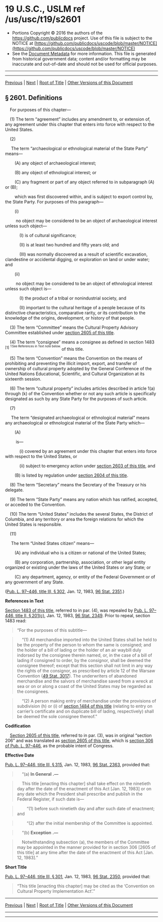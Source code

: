 ---
---

# 19 U.S.C., USLM ref /us/usc/t19/s2601

* Portions Copyright © 2016 the authors of the https://github.com/publicdocs project.
  Use of this file is subject to the NOTICE at [https://github.com/publicdocs/uscode/blob/master/NOTICE](https://github.com/publicdocs/uscode/blob/master/NOTICE)
* See the [Document Metadata](././../../../..//README.md) for more information.
  This file is generated from historical government data; content and/or formatting may be inaccurate and out-of-date and should not be used for official purposes.

----------
----------

[Previous](./../../../..//us/usc/t19/ch14/m__us_usc_t19_ch14.md) | [Next](./../../../..//us/usc/t19/ch14/m__us_usc_t19_s2602.md) | [Root of Title](./../../../../) | [Other Versions of this Document](https://publicdocs.github.io/go/links?ns=uslm&ref=%2Fus%2Fusc%2Ft19%2Fs2601)

## § 2601. Definitions

    For purposes of this chapter—

    (1) The term “agreement” includes any amendment to, or extension of, any agreement under this chapter that enters into force with respect to the United States.

    (2)

     The term “archaeological or ethnological material of the State Party” means—

        (A) any object of archaeological interest;

        (B) any object of ethnological interest; or

        (C) any fragment or part of any object referred to in subparagraph (A) or (B);

        which was first discovered within, and is subject to export control by, the State Party. For purposes of this paragraph—

        (i)

         no object may be considered to be an object of archaeological interest unless such object—

            (I) is of cultural significance;

            (II) is at least two hundred and fifty years old; and

            (III) was normally discovered as a result of scientific excavation, clandestine or accidental digging, or exploration on land or under water; and

        (ii)

         no object may be considered to be an object of ethnological interest unless such object is—

            (I) the product of a tribal or nonindustrial society, and

            (II) important to the cultural heritage of a people because of its distinctive characteristics, comparative rarity, or its contribution to the knowledge of the origins, development, or history of that people.

    (3) The term “Committee” means the Cultural Property Advisory Committee established under [section 2605 of this title][/us/usc/t19/s2605].

    (4) The term “consignee” means a consignee as defined in section 1483  <sup>\[1\]</sup>  <sup><sup> 1 See References in Text note below. </sup></sup>  of this title.

    (5) The term “Convention” means the Convention on the means of prohibiting and preventing the illicit import, export, and transfer of ownership of cultural property adopted by the General Conference of the United Nations Educational, Scientific, and Cultural Organization at its sixteenth session.

    (6) The term “cultural property” includes articles described in article 1(a) through (k) of the Convention whether or not any such article is specifically designated as such by any State Party for the purposes of such article.

    (7)

     The term “designated archaeological or ethnological material” means any archaeological or ethnological material of the State Party which—

        (A)

         is—

            (i) covered by an agreement under this chapter that enters into force with respect to the United States, or

            (ii) subject to emergency action under [section 2603 of this title][/us/usc/t19/s2603], and

        (B) is listed by regulation under [section 2604 of this title][/us/usc/t19/s2604].

    (8) The term “Secretary” means the Secretary of the Treasury or his delegate.

    (9) The term “State Party” means any nation which has ratified, accepted, or acceded to the Convention.

    (10) The term “United States” includes the several States, the District of Columbia, and any territory or area the foreign relations for which the United States is responsible.

    (11)

     The term “United States citizen” means—

        (A) any individual who is a citizen or national of the United States;

        (B) any corporation, partnership, association, or other legal entity organized or existing under the laws of the United States or any State; or

        (C) any department, agency, or entity of the Federal Government or of any government of any State.

([Pub. L. 97–446, title III, § 302][/us/pl/97/446/s302], Jan. 12, 1983, [96 Stat. 2351][/us/stat/96/2351].)

 __References in Text__ 

[Section 1483 of this title][/us/usc/t19/s1483], referred to in par. (4), was repealed by [Pub. L. 97–446, title II, § 201(c)][/us/pl/97/446/s201/c], Jan. 12, 1983, [96 Stat. 2349][/us/stat/96/2349]. Prior to repeal, section 1483 read: 

> “For the purposes of this subtitle—

>     “(1) All merchandise imported into the United States shall be held to be the property of the person to whom the same is consigned; and the holder of a bill of lading or the holder of an air waybill duly indorsed by the consignee therein named, or, in the case of a bill of lading if consigned to order, by the consignor, shall be deemed the consignee thereof; except that this section shall not limit in any way the rights of the consignor, as prescribed by article 12 of the Warsaw Convention ([49 Stat. 3017][/us/stat/49/3017]). The underwriters of abandoned merchandise and the salvors of merchandise saved from a wreck at sea or on or along a coast of the United States may be regarded as the consignees.

>     “(2) A person making entry of merchandise under the provisions of subdivision (h) or (i) of [section 1484 of this title][/us/usc/t19/s1484] (relating to entry on carrier’s certificate and on duplicate bill of lading, respectively) shall be deemed the sole consignee thereof.”

 __Codification__ 

    [Section 2605 of this title][/us/usc/t19/s2605], referred to in par. (3), was in original “section 206” and was translated as [section 2605 of this title][/us/usc/t19/s2605], which is [section 306 of Pub. L. 97–446][/us/pl/97/446/s306], as the probable intent of Congress.

 __Effective Date__ 

[Pub. L. 97–446, title III, § 315][/us/pl/97/446/s315], Jan. 12, 1983, [96 Stat. 2363][/us/stat/96/2363], provided that:

>     “(a)  __In General__  __.—__ 

>     This title \[enacting this chapter\] shall take effect on the ninetieth day after the date of the enactment of this Act \[Jan. 12, 1983\] or on any date which the President shall prescribe and publish in the Federal Register, if such date is—

>         “(1) before such ninetieth day and after such date of enactment; and

>         “(2) after the initial membership of the Committee is appointed.

>     “(b)  __Exception__  __.—__ 

>     Notwithstanding subsection (a), the members of the Committee may be appointed in the manner provided for in section 306 \[2605 of this title\] at any time after the date of the enactment of this Act \[Jan. 12, 1983\].”

 __Short Title__ 

[Pub. L. 97–446, title III, § 301][/us/pl/97/446/s301], Jan. 12, 1983, [96 Stat. 2350][/us/stat/96/2350], provided that: 

> “This title \[enacting this chapter\] may be cited as the ‘Convention on Cultural Property Implementation Act’.”

----------

[Previous](./../../../..//us/usc/t19/ch14/m__us_usc_t19_ch14.md) | [Next](./../../../..//us/usc/t19/ch14/m__us_usc_t19_s2602.md) | [Root of Title](./../../../../) | [Other Versions of this Document](https://publicdocs.github.io/go/links?ns=uslm&ref=%2Fus%2Fusc%2Ft19%2Fs2601)

----------
----------

[/us/usc/t19/s2605]: https://publicdocs.github.io/go/links?ns=uslm&ref=%2Fus%2Fusc%2Ft19%2Fs2605
[/us/usc/t19/s2603]: https://publicdocs.github.io/go/links?ns=uslm&ref=%2Fus%2Fusc%2Ft19%2Fs2603
[/us/usc/t19/s2604]: https://publicdocs.github.io/go/links?ns=uslm&ref=%2Fus%2Fusc%2Ft19%2Fs2604
[/us/pl/97/446/s302]: https://publicdocs.github.io/go/links?ns=uslm&ref=%2Fus%2Fpl%2F97%2F446%2Fs302
[/us/stat/96/2351]: https://publicdocs.github.io/go/links?ns=uslm&ref=%2Fus%2Fstat%2F96%2F2351
[/us/usc/t19/s1483]: https://publicdocs.github.io/go/links?ns=uslm&ref=%2Fus%2Fusc%2Ft19%2Fs1483
[/us/pl/97/446/s201/c]: https://publicdocs.github.io/go/links?ns=uslm&ref=%2Fus%2Fpl%2F97%2F446%2Fs201%2Fc
[/us/stat/96/2349]: https://publicdocs.github.io/go/links?ns=uslm&ref=%2Fus%2Fstat%2F96%2F2349
[/us/stat/49/3017]: https://publicdocs.github.io/go/links?ns=uslm&ref=%2Fus%2Fstat%2F49%2F3017
[/us/usc/t19/s1484]: https://publicdocs.github.io/go/links?ns=uslm&ref=%2Fus%2Fusc%2Ft19%2Fs1484
[/us/usc/t19/s2605]: https://publicdocs.github.io/go/links?ns=uslm&ref=%2Fus%2Fusc%2Ft19%2Fs2605
[/us/usc/t19/s2605]: https://publicdocs.github.io/go/links?ns=uslm&ref=%2Fus%2Fusc%2Ft19%2Fs2605
[/us/pl/97/446/s306]: https://publicdocs.github.io/go/links?ns=uslm&ref=%2Fus%2Fpl%2F97%2F446%2Fs306
[/us/pl/97/446/s315]: https://publicdocs.github.io/go/links?ns=uslm&ref=%2Fus%2Fpl%2F97%2F446%2Fs315
[/us/stat/96/2363]: https://publicdocs.github.io/go/links?ns=uslm&ref=%2Fus%2Fstat%2F96%2F2363
[/us/pl/97/446/s301]: https://publicdocs.github.io/go/links?ns=uslm&ref=%2Fus%2Fpl%2F97%2F446%2Fs301
[/us/stat/96/2350]: https://publicdocs.github.io/go/links?ns=uslm&ref=%2Fus%2Fstat%2F96%2F2350


